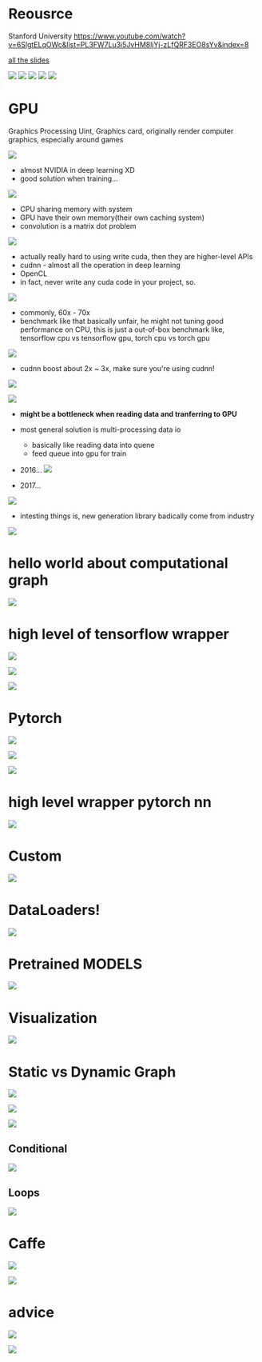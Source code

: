 # Reousrce
Stanford University 
https://www.youtube.com/watch?v=6SlgtELqOWc&list=PL3FW7Lu3i5JvHM8ljYj-zLfQRF3EO8sYv&index=8

[all the slides](http://cs231n.stanford.edu/slides/2017/cs231n_2017_lecture8.pdf)


<img src='./images/dls_1.png'></img>
<img src='./images/dls_2.png'></img>
<img src='./images/dls_3.png'></img>
<img src='./images/dls_4.png'></img>
<img src='./images/dls_5.png'></img>

# GPU
Graphics Processing Uint, Graphics card, originally render computer graphics, especially around games

<img src='./images/dls_6.png'></img>

* almost NVIDIA in deep learning XD
* good solution when training...

<img src='./images/dls_7.png'></img> 

* CPU sharing memory with system
* GPU have their own memory(their own caching system)
* convolution is a matrix dot problem

<img src='./images/dls_8.png'></img>

* actually really hard to using write cuda, then they are higher-level APIs
* cudnn - almost all the operation in deep learning
* OpenCL
* in fact, never write any cuda code in your project, so. 

<img src='./images/dls_9.png'></img>

* commonly, 60x - 70x
* benchmark like that basically unfair, he might not tuning good performance on CPU, this is just a out-of-box benchmark like, tensorflow cpu vs tensorflow gpu, torch cpu vs torch gpu


<img src='./images/dls_10.png'></img>

* cudnn boost about 2x ~ 3x, make sure you're using cudnn!

<img src='./images/dls_11.png'></img>

<img src='./images/dls_12.png'></img>

* **might be a bottleneck when reading data and tranferring to GPU**

* most general solution is multi-processing data io
  * basically like reading data into quene
  * feed queue into gpu for train

* 2016...
<img src='./images/dls_13.png'></img>

* 2017...

<img src='./images/dls_14.png'></img>

* intesting things is, new generation library badically come from industry

<img src='./images/dls_15.png'></img>

# hello world about computational graph

<img src='./images/dls_16.png'></img>

# high level of tensorflow wrapper

<img src='./images/dls_17.png'></img>

<img src='./images/dls_18.png'></img>

<img src='./images/dls_19.png'></img>

# Pytorch

<img src='./images/dls_20.png'></img>

<img src='./images/dls_21.png'></img>

<img src='./images/dls_22.png'></img>

# high level wrapper pytorch nn
<img src='./images/dls_23.png'></img>

# Custom
<img src='./images/dls_24.png'></img>

# DataLoaders!

<img src='./images/dls_25.png'></img>

# Pretrained MODELS

<img src='./images/dls_26.png'></img>

# Visualization

<img src='./images/dls_27.png'></img>

# Static vs Dynamic Graph

<img src='./images/dls_28.png'></img>

<img src='./images/dls_29.png'></img>

<img src='./images/dls_30.png'></img>

## Conditional
<img src='./images/dls_31.png'></img>

## Loops

<img src='./images/dls_32.png'></img>

#  Caffe

<img src='./images/dls_33.png'></img> 

<img src='./images/dls_34.png'></img> 

# advice

<img src='./images/dls_35.png'></img> 

<img src='./images/dls_36.png'></img> 


